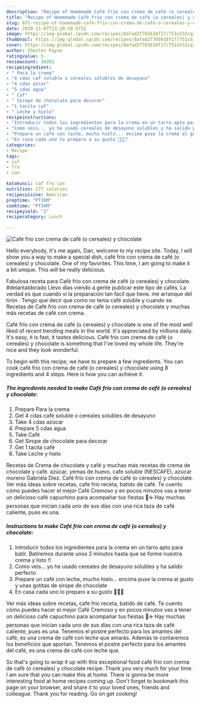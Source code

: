 ```yaml
---
description: "Recipe of Homemade Café frío con crema de café (o cereales) y chocolate"
title: "Recipe of Homemade Café frío con crema de café (o cereales) y chocolate"
slug: 871-recipe-of-homemade-cafe-frio-con-crema-de-cafe-o-cereales-y-chocolate
date: 2020-11-07T23:20:10.572Z
image: https://img-global.cpcdn.com/recipes/8afad2f765616f17/751x532cq70/cafe-frio-con-crema-de-cafe-o-cereales-y-chocolate-foto-principal.jpg
thumbnail: https://img-global.cpcdn.com/recipes/8afad2f765616f17/751x532cq70/cafe-frio-con-crema-de-cafe-o-cereales-y-chocolate-foto-principal.jpg
cover: https://img-global.cpcdn.com/recipes/8afad2f765616f17/751x532cq70/cafe-frio-con-crema-de-cafe-o-cereales-y-chocolate-foto-principal.jpg
author: Chester Payne
ratingvalue: 5
reviewcount: 30203
recipeingredient:
- " Para la crema"
- "4 cdas caf soluble o cereales solubles de desayuno"
- "4 cdas azcar"
- "5 cdas agua"
- " Caf"
- " Sirope de chocolate para decorar"
- "1 tacita caf"
- " Leche y hielo"
recipeinstructions:
- "Introducir todos los ingredientes para la crema en un tarro apto para batir. Batiremos durante unos 2 minutos hasta que se forme nuestra crema y listo !!"
- "Como veis... yo he usado cereales de desayuno solubles y ha salido perfecto"
- "Prepare un café con leche, mucho hielo... encima puse la crema al gusto y unas gotitas de sirope de chocolate"
- "En casa cada uno lo preparo a su gusto 🥰🥰🥰"
categories:
- Recipe
tags:
- caf
- fro
- con

katakunci: caf fro con 
nutrition: 277 calories
recipecuisine: American
preptime: "PT16M"
cooktime: "PT34M"
recipeyield: "2"
recipecategory: Lunch

---
```



![Café frío con crema de café (o cereales) y chocolate](https://img-global.cpcdn.com/recipes/8afad2f765616f17/751x532cq70/cafe-frio-con-crema-de-cafe-o-cereales-y-chocolate-foto-principal.jpg)

Hello everybody, it's me again, Dan, welcome to my recipe site. Today, I will show you a way to make a special dish, café frío con crema de café (o cereales) y chocolate. One of my favorites. This time, I am going to make it a bit unique. This will be really delicious.

Fabulosa receta para Café frío con crema de café (o cereales) y chocolate. #delantaldorado Llevo días viendo a gente publicar este tipo de cafés. La verdad es que cuando vi la preparación tan facil que tiene. me arranque del tirón . Tengo que decir que como no tenía café soluble y cuando se. Recetas de Café frío con crema de café (o cereales) y chocolate y muchas más recetas de café con crema.

Café frío con crema de café (o cereales) y chocolate is one of the most well liked of recent trending meals in the world. It's appreciated by millions daily. It's easy, it is fast, it tastes delicious. Café frío con crema de café (o cereales) y chocolate is something that I've loved my whole life. They're nice and they look wonderful.


To begin with this recipe, we have to prepare a few ingredients. You can cook café frío con crema de café (o cereales) y chocolate using 8 ingredients and 4 steps. Here is how you can achieve it.

<!--inarticleads1-->

##### The ingredients needed to make Café frío con crema de café (o cereales) y chocolate:

1. Prepare  Para la crema
1. Get 4 cdas café soluble o cereales solubles de desayuno
1. Take 4 cdas azúcar
1. Prepare 5 cdas agua
1. Take  Café
1. Get  Sirope de chocolate para decorar
1. Get 1 tacita café
1. Take  Leche y hielo


Recetas de Crema de chocolate y café y muchas más recetas de crema de chocolate y café. azúcar, yemas de huevo, cafe soluble (NESCAFE), azúcar moreno Gabriela Diez. Café frío con crema de café (o cereales) y chocolate. Ver más ideas sobre recetas, cafe frío receta, batido de café. Te cuento cómo puedes hacer el mejor Café Cremoso y en pocos minutos vas a tener un delicioso café capuchino para acompañar tus fiestas 🍦☕ Hay muchas personas que inician cada uno de sus días con una rica taza de café caliente, pues es una. 

<!--inarticleads2-->

##### Instructions to make Café frío con crema de café (o cereales) y chocolate:

1. Introducir todos los ingredientes para la crema en un tarro apto para batir. Batiremos durante unos 2 minutos hasta que se forme nuestra crema y listo !!
1. Como veis... yo he usado cereales de desayuno solubles y ha salido perfecto
1. Prepare un café con leche, mucho hielo... encima puse la crema al gusto y unas gotitas de sirope de chocolate
1. En casa cada uno lo preparo a su gusto 🥰🥰🥰


Ver más ideas sobre recetas, cafe frío receta, batido de café. Te cuento cómo puedes hacer el mejor Café Cremoso y en pocos minutos vas a tener un delicioso café capuchino para acompañar tus fiestas 🍦☕ Hay muchas personas que inician cada uno de sus días con una rica taza de café caliente, pues es una. Tenemos el postre perfecto para los amantes del café, es una crema de café con leche que amarás. Además te contaremos los beneficios que aportan. Tenemos el postre perfecto para los amantes del café, es una crema de café con leche que. 

So that's going to wrap it up with this exceptional food café frío con crema de café (o cereales) y chocolate recipe. Thank you very much for your time. I am sure that you can make this at home. There is gonna be more interesting food at home recipes coming up. Don't forget to bookmark this page on your browser, and share it to your loved ones, friends and colleague. Thank you for reading. Go on get cooking!

